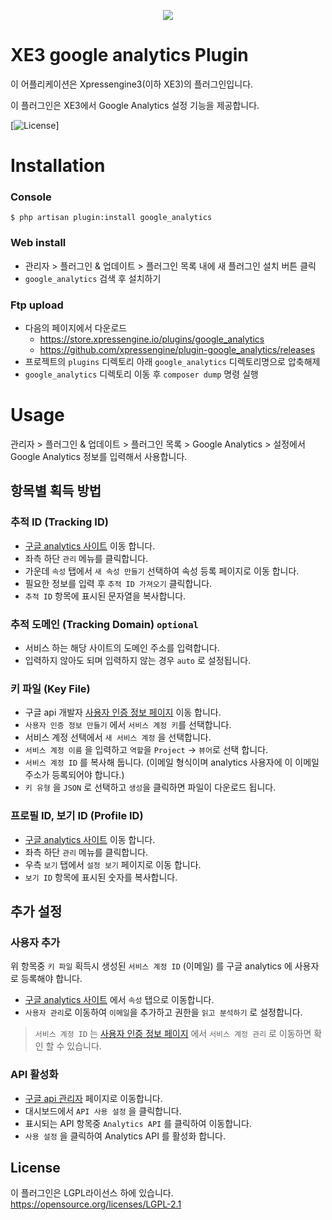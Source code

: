 
<p align="center"> 
  <img src="https://raw.githubusercontent.com/xpressengine/plugin-google_analytics/master/icon.png">
 </p>

# XE3 google analytics Plugin
이 어플리케이션은 Xpressengine3(이하 XE3)의 플러그인입니다.

이 플러그인은 XE3에서 Google Analytics 설정 기능을 제공합니다.

[![License](http://img.shields.io/badge/license-GNU%20LGPL-brightgreen.svg)]

# Installation
### Console
```
$ php artisan plugin:install google_analytics
```

### Web install
- 관리자 > 플러그인 & 업데이트 > 플러그인 목록 내에 새 플러그인 설치 버튼 클릭
- `google_analytics` 검색 후 설치하기

### Ftp upload
- 다음의 페이지에서 다운로드
    * https://store.xpressengine.io/plugins/google_analytics
    * https://github.com/xpressengine/plugin-google_analytics/releases
- 프로젝트의 `plugins` 디렉토리 아래 `google_analytics` 디렉토리명으로 압축해제
- `google_analytics` 디렉토리 이동 후 `composer dump` 명령 실행

# Usage
관리자 > 플러그인 & 업데이트 > 플러그인 목록 > Google Analytics > 설정에서 Google Analytics 정보를 입력해서 사용합니다.

## 항목별 획득 방법
### 추적 ID (Tracking ID)
- [구글 analytics 사이트](https://www.google.com/analytics/web/) 이동 합니다.
- 좌측 하단 `관리` 메뉴를 클릭합니다.
- 가운데 `속성` 탭에서 `새 속성 만들기` 선택하여 속성 등록 페이지로 이동 합니다.
- 필요한 정보를 입력 후 `추적 ID 가져오기` 클릭합니다.
- `추적 ID` 항목에 표시된 문자열을 복사합니다.

### 추적 도메인 (Tracking Domain) `optional`
- 서비스 하는 해당 사이트의 도메인 주소를 입력합니다.
- 입력하지 않아도 되며 입력하지 않는 경우 `auto` 로 설정됩니다.

### 키 파일 (Key File)
- 구글 api 개발자 [사용자 인증 정보 페이지](https://console.developers.google.com/projectselector/apis/credentials) 이동 합니다.
- `사용자 인증 정보 만들기` 에서  `서비스 계정 키`를 선택합니다.
- 서비스 계정 선택에서 `새 서비스 계정` 을 선택합니다.
- `서비스 계정 이름` 을 입력하고 `역할`을 `Project` -> `뷰어`로 선택 합니다.
- `서비스 계정 ID` 를 복사해 둡니다. (이메일 형식이며 analytics 사용자에 이 이메일 주소가 등록되어야 합니다.)
- `키 유형` 을 `JSON` 로 선택하고 `생성`을 클릭하면 파일이 다운로드 됩니다.

### 프로필 ID, 보기 ID (Profile ID)
- [구글 analytics 사이트](https://www.google.com/analytics/web/) 이동 합니다.
- 좌측 하단 `관리` 메뉴를 클릭합니다.
- 우측 `보기` 탭에서 `설정 보기` 페이지로 이동 합니다.
- `보기 ID` 항목에 표시된 숫자를 복사합니다.

## 추가 설정
### 사용자 추가
위 항목중 `키 파일` 획득시 생성된 `서비스 계정 ID` (이메일) 를 구글 analytics 에 사용자로 등록해야 합니다. 
- [구글 analytics 사이트](https://www.google.com/analytics/web/) 에서 `속성` 탭으로 이동합니다.
- `사용자 관리`로 이동하여 `이메일`을 추가하고 권한을 `읽고 분석하기` 로 설정합니다.

> `서비스 계정 ID` 는 [사용자 인증 정보 페이지](https://console.developers.google.com/projectselector/apis/credentials) 에서 `서비스 계정 관리` 로 이동하면 확인 할 수 있습니다. 

### API 활성화
- [구글 api 관리자](https://console.developers.google.com/) 페이지로 이동합니다.
- 대시보드에서 `API 사용 설정` 을 클릭합니다.
- 표시되는 API 항목중 `Analytics API` 를 클릭하여 이동합니다.
- `사용 설정` 을 클릭하여 Analytics API 를 활성화 합니다.

## License
이 플러그인은 LGPL라이선스 하에 있습니다. <https://opensource.org/licenses/LGPL-2.1>
